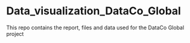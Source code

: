 # Data_visualization_DataCo_Global
This repo contains the report, files and data used for the DataCo Global project
